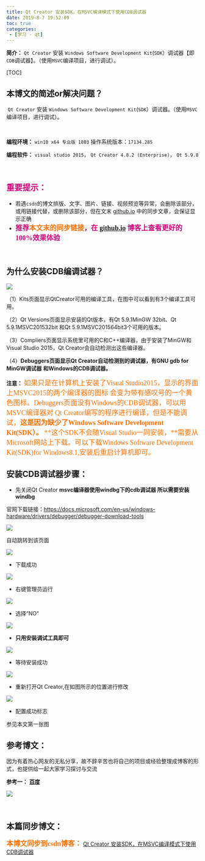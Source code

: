 ```yaml
---
title: Qt Creator 安装SDK，在MSVC编译模式下使用CDB调试器
date: 2019-8-7 19:52:09
toc: true
categories: 
 - [学习 - qt]
---
```




**简介：**  `Qt Creator` 安装 `Windows Software Development Kit`(`SDK`）调试器【即`CDB`调试器】。（使用`MSVC`编译项目，进行调试）。

<!-- more -->

[TOC]

## 本博文的简述or解决问题？

​		 `Qt Creator` 安装 `Windows Software Development Kit`(`SDK`）调试器。（使用`MSVC`编译项目，进行调试）。

<br>

**编程环境：**  `win10 x64 专业版 1803`  操作系统版本：`17134.285` 

**编程软件：**  `visual studio 2015`， `Qt Creator 4.8.2 (Enterprise)`， `Qt 5.9.8`

<br>

## <font color=#D0087E  face="幼圆">重要提示：</font>

- 若遇`csdn`的博文排版、文字、图片、链接、视频预览等异常，会删除该部分，或用链接代替，或删除该部分，但在文末 [github.io](https://touwoyimuli.github.io/) 中的同步文章，会保证显示正确
- <font color=#D0087E  size=4 face="幼圆">**推荐<font color=#FE7207  size=4 face="幼圆">本文末的同步链接</font>，在 [github.io](https://touwoyimuli.github.io/) 博客上查看更好的100%效果体验**</font> 

<br>

## 为什么安装CDB编调试器？



<img src="https://raw.githubusercontent.com/touwoyimuli/FigureBed/master/img/20190807194229.png"/>

（1）Kits页面显示QtCreator可用的编译工具，在图中可以看到有3个编译工具可用。

（2）Qt Versions页面显示安装的Qt版本，有Qt 5.9.1MinGW 32bit、Qt 5.9.1MSVC201532bit
和Qt 5.9.1MSVC201564bit3个可用的版本。

（3）Compliers页面显示系统里可用的C和C++编译器，由于安装了MinGW和Visual Studio
2015，Qt Creator会自动检测出这些编译器。

（4）**Debuggers页面显示Qt Creator自动检测到的调试器，有GNU gdb for MinGW调试器**
**和Windows的CDB调试器。**

**注意：** <font color=#FE7207  size=4 face="幼圆">如果只是在计算机上安装了Visual Studio2015，显示的界面上MSVC2015的两个编译器的图标
会变为带有感叹号的一个黄色图标。Debuggers页面没有Windows的CDB调试器，可以用MSVC编译器对
Qt Creator编写的程序进行编译，但是不能调试，**这是因为缺少了Windows Software Development Kit(SDK）。**
**这个SDK不会随Visual Studio一同安装，**需要从Microsoft网站上下载。可以下载Windows Software
Development Kit(SDK)for Windows8.1,安装后重启计算机即可。</font>



## 安装CDB调试器步骤：

- 先关闭Qt Creator 
    **msvc编译器使用windbg下的cdb调试器 所以需要安装windbg**

官网下载链接：<https://docs.microsoft.com/en-us/windows-hardware/drivers/debugger/debugger-download-tools>

<img src="https://raw.githubusercontent.com/touwoyimuli/FigureBed/master/img/20190807192915.png"/>

自动跳转到该页面

<img src="https://raw.githubusercontent.com/touwoyimuli/FigureBed/master/img/20190807193021.png"/>



- 下载成功

<img src="https://raw.githubusercontent.com/touwoyimuli/FigureBed/master/img/20190807193142.png"/>



- 右键管理员运行

<img src="https://raw.githubusercontent.com/touwoyimuli/FigureBed/master/img/20190807193304.png"/>

- 选择“NO“

<img src="https://raw.githubusercontent.com/touwoyimuli/FigureBed/master/img/20190807193415.png"/>



- **只用安装调试工具即可**

<img src="https://raw.githubusercontent.com/touwoyimuli/FigureBed/master/img/20190807193615.png"/>



- 等待安装成功

<img src="https://raw.githubusercontent.com/touwoyimuli/FigureBed/master/img/20190807193738.png"/>



- 重新打开Qt Creator,在如图所示的位置进行修改

<img src="https://raw.githubusercontent.com/touwoyimuli/FigureBed/master/img/20190807194038.png"/>



- 配置成功标志

参见本文第一张图

## 参考博文：

因为有着热心网友的无私分享，故不辞辛苦也将自己的项目或经验整理成博客的形式，也提供给一起大家学习探讨与交流 

**参考一：**  [**百度**](https://www.baidu.com/) 

![](https://raw.githubusercontent.com/touwoyimuli/FigureBed/master/img/20190719175818.png)

<br>

## 本篇同步博文：

<font color=#FE7207  size=4 face="幼圆">**本博文同步到csdn博客：**</font> [Qt Creator 安装SDK，在MSVC编译模式下使用CDB调试器](https://blog.csdn.net/qq_33154343/article/details/98779698) 